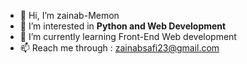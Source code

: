 - 👋 Hi, I’m zainab-Memon
- 👀 I’m interested in **Python and Web Development** 
- 🌱 I’m currently learning Front-End Web development 
- 📫 Reach me through : zainabsafi23@gmail.com

